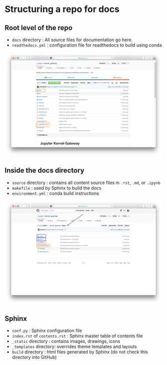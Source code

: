 # Structuring a repo for docs


## Root level of the repo

- ``docs`` directory : All source files for documentation go here.
- ``readthedocs.yml`` : configuration file for readthedocs to build using
  conda

![Repo root directory](static/repo-root.png "Screenshot of GitHub repo root")

## Inside the docs directory

- ``source`` directory : contains all content source files in ``.rst``,
  ``.md``, or ``.ipynb``
- ``makefile`` : used by Sphinx to build the docs
- ``environment.yml`` : conda build instructions

![``docs`` directory](static/docs-directory.png "Screenshot of docs directory")


## Sphinx

- ``conf.py`` : Sphinx configuration file
- ``index.rst`` of ``contents.rst`` : Sphinx master table of contents file
- ``_static`` directory : contains images, drawings, icons
- ``_templates`` directory: overrides theme templates and layouts
- ``build`` directory : html files generated by Sphinx (do not check this
  directory into GitHub)